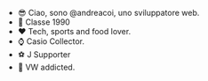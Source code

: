 - :sunglasses: Ciao, sono @andreacoi, uno sviluppatore web.
- :metal: Classe 1990
- :heart: Tech, sports and food lover.
- :watch: Casio Collector.
- :soccer: J Supporter
- :red_car: VW addicted.

<!---
andreacoi/andreacoi is a ✨ special ✨ repository because its `README.md` (this file) appears on your GitHub profile.
You can click the Preview link to take a look at your changes.
--->
